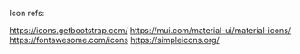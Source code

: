 Icon refs:

https://icons.getbootstrap.com/
https://mui.com/material-ui/material-icons/
https://fontawesome.com/icons
https://simpleicons.org/